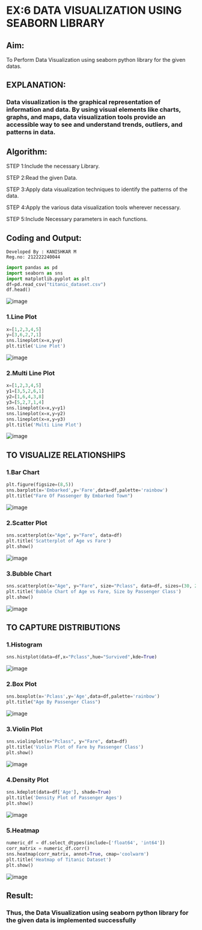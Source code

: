 # EX:6 DATA VISUALIZATION USING SEABORN LIBRARY

## Aim:
  To Perform Data Visualization using seaborn python library for the given datas.

## EXPLANATION:
### Data visualization is the graphical representation of information and data. By using visual elements like charts, graphs, and maps, data visualization tools provide an accessible way to see and understand trends, outliers, and patterns in data.

## Algorithm:

STEP 1:Include the necessary Library.

STEP 2:Read the given Data.

STEP 3:Apply data visualization techniques to identify the patterns of the data.

STEP 4:Apply the various data visualization tools wherever necessary.

STEP 5:Include Necessary parameters in each functions.

## Coding and Output:
```
Developed By : KANISHKAR M
Reg.no: 212222240044
```
```py
import pandas as pd
import seaborn as sns
import matplotlib.pyplot as plt
df=pd.read_csv("titanic_dataset.csv")
df.head()
```

![image](https://github.com/KANISHKAR2607/EXNO-6-DS/assets/118886772/8dc49211-169b-403a-abd3-cd8051e57e71)



### 1.Line Plot
```py
x=[1,2,3,4,5]
y=[3,6,2,7,1]
sns.lineplot(x=x,y=y)
plt.title('Line Plot')
```
![image](https://github.com/KANISHKAR2607/EXNO-6-DS/assets/118886772/7675337f-cc04-46cc-bf81-38262b270bd4)


### 2.Multi Line Plot
```py
x=[1,2,3,4,5]
y1=[3,5,2,6,1]
y2=[1,6,4,3,8]
y3=[5,2,7,1,4]
sns.lineplot(x=x,y=y1)
sns.lineplot(x=x,y=y2)
sns.lineplot(x=x,y=y3)
plt.title('Multi Line Plot')
```

![image](https://github.com/KANISHKAR2607/EXNO-6-DS/assets/118886772/869fd5a5-d8e2-48ae-95a2-465276214469)



## TO VISUALIZE RELATIONSHIPS
### 1.Bar Chart
```py
plt.figure(figsize=(8,5))
sns.barplot(x='Embarked',y='Fare',data=df,palette='rainbow')
plt.title("Fare Of Passenger By Embarked Town")
```
![image](https://github.com/KANISHKAR2607/EXNO-6-DS/assets/118886772/4045fe11-a43b-4c94-86f6-ef576a3478dd)


### 2.Scatter Plot
```py
sns.scatterplot(x="Age", y="Fare", data=df)
plt.title('Scatterplot of Age vs Fare')
plt.show()
```
![image](https://github.com/KANISHKAR2607/EXNO-6-DS/assets/118886772/1bc6fb42-bd4f-4cd9-b311-f1a0891c079d)


### 3.Bubble Chart
```py
sns.scatterplot(x="Age", y="Fare", size="Pclass", data=df, sizes=(30, 200))
plt.title('Bubble Chart of Age vs Fare, Size by Passenger Class')
plt.show()
```
![image](https://github.com/KANISHKAR2607/EXNO-6-DS/assets/118886772/79145503-aa3d-4820-819d-84def2a4e3fc)


## TO CAPTURE DISTRIBUTIONS
### 1.Histogram
```py
sns.histplot(data=df,x="Pclass",hue="Survived",kde=True)
```
![image](https://github.com/KANISHKAR2607/EXNO-6-DS/assets/118886772/05836fa5-bc95-446a-b909-9f1b03153162)


### 2.Box Plot
```py
sns.boxplot(x='Pclass',y='Age',data=df,palette='rainbow')
plt.title("Age By Passenger Class")
```
![image](https://github.com/KANISHKAR2607/EXNO-6-DS/assets/118886772/c692e7e3-7559-457b-95e2-1028463ac63f)


### 3.Violin Plot
```py
sns.violinplot(x="Pclass", y="Fare", data=df)
plt.title('Violin Plot of Fare by Passenger Class')
plt.show()
```
![image](https://github.com/KANISHKAR2607/EXNO-6-DS/assets/118886772/0e687cdd-8039-4084-860f-b1c2ed0cd626)


### 4.Density Plot
```py
sns.kdeplot(data=df['Age'], shade=True)
plt.title('Density Plot of Passenger Ages')
plt.show()
```
![image](https://github.com/KANISHKAR2607/EXNO-6-DS/assets/118886772/0de53228-f108-49a5-8682-b01fc241d5b7)


### 5.Heatmap
```py
numeric_df = df.select_dtypes(include=['float64', 'int64'])
corr_matrix = numeric_df.corr()
sns.heatmap(corr_matrix, annot=True, cmap='coolwarm')
plt.title('Heatmap of Titanic Dataset')
plt.show()
```
![image](https://github.com/KANISHKAR2607/EXNO-6-DS/assets/118886772/61ce4f2d-1e09-48e3-b27b-5e13d291f842)



## Result:
  
  ### Thus, the Data Visualization using seaborn python library for the given data is implemented successfully

